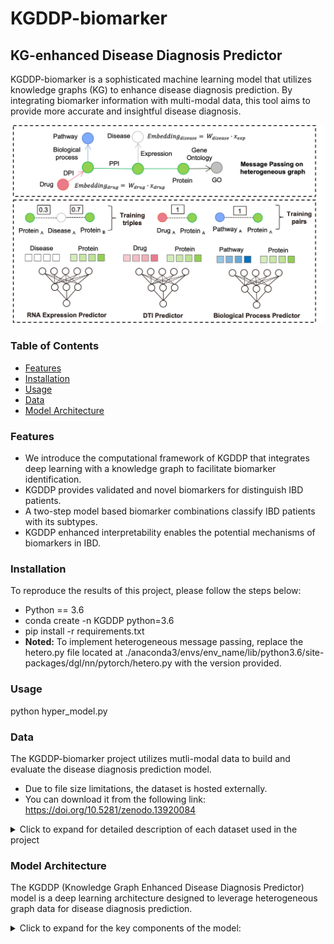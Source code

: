 # KGDDP-biomarker
## KG-enhanced Disease Diagnosis Predictor
KGDDP-biomarker is a sophisticated machine learning model that utilizes knowledge graphs (KG) to enhance disease diagnosis prediction. By integrating biomarker information with multi-modal data, this tool aims to provide more accurate and insightful disease diagnosis.

![Model Architecture](./model.png)

### Table of Contents
- [Features](#features)
- [Installation](#installation)
- [Usage](#usage)
- [Data](#data)
- [Model Architecture](#model-architecture)

### Features
- We introduce the computational framework of KGDDP that integrates deep learning with a knowledge graph to facilitate biomarker identification.
- KGDDP provides validated and novel biomarkers for distinguish IBD patients.
- A two-step model based biomarker combinations classify IBD patients with its subtypes.
- KGDDP enhanced interpretability enables the potential mechanisms of biomarkers in IBD.

### Installation
To reproduce the results of this project, please follow the steps below:
- Python == 3.6
- conda create -n KGDDP python=3.6
- pip install -r requirements.txt
- **Noted:**  To implement heterogeneous message passing, replace the hetero.py file located at ./anaconda3/envs/env_name/lib/python3.6/site-packages/dgl/nn/pytorch/hetero.py with the version provided.

### Usage
python hyper_model.py

### Data
The KGDDP-biomarker project utilizes mutli-modal data to build and evaluate the disease diagnosis prediction model.
- Due to file size limitations, the dataset is hosted externally. 
- You can download it from the following link: https://doi.org/10.5281/zenodo.13920084 
<details>
<summary> Click to expand for detailed description of each dataset used in the project</summary>

1. **Knowledge Graph Data** (`kg`):
   - **File**: `kg_del_selfloop.csv`
   - **Description**: This dataset contains the knowledge graph data that represents relationships between biological entities, including drugs, proteins, and diseases. It is crucial for understanding the interconnections and enhancing the predictive capabilities of the model.

2. **Negative Pathway-Protein Relationships** (`pro_path_neg_sp`):
   - **File**: `human_neg_pathpro.csv`
   - **Description**: This dataset provides information about negative relationships between pathways and proteins. It helps to identify potential non-relevant or inhibitory connections that may impact disease diagnosis.

3. **Negative Disease-Protein Interactions** (`dpi_neg`):
   - **File**: `neg_dpi_df_t10.csv`
   - **Description**: This dataset includes negative interactions between diseases and proteins, which assists in refining the model by removing misleading associations that do not contribute positively to predictions.

4. **Feature Profiles** (`fp_df`):
   - **File**: `bdki_db_gdsc_fp.csv`
   - **Description**: This dataset contains feature profiles of various samples, which are used to train the model. It includes a variety of biomarker data that is essential for accurate disease prediction.

5. **Expression Triples** (`exp_triples`):
   - **File**: `exp_triples.csv`
   - **Description**: This dataset consists of expression triples representing relationships between genes and their expression levels. It is crucial for capturing the expression profiles of samples and understanding their role in disease pathology.

6. **Expression Graph Triples** (`exp_triples_graph`):
   - **File**: `exp_graph_triples.csv`
   - **Description**: This dataset contains graph triples that depict relationships within the expression data. It is used to construct a graph representation of the data, which is essential for graph-based analysis techniques.

7. **Expression Input Data** (`exp_input`):
   - **File**: `se_exp_input.csv`
   - **Description**: This dataset serves as the input for the expression data model, containing necessary information to perform predictions based on gene expression levels.

8. **Sample Information** (`dls`):
   - **File**: `sample_info.csv`
   - **Description**: This dataset includes sample information, including diagnosis details. It is used to filter out samples without diagnosis data and plays a critical role in training and validating the model.
</details>

### Model Architecture
The KGDDP (Knowledge Graph Enhanced Disease Diagnosis Predictor) model is a deep learning architecture designed to leverage heterogeneous graph data for disease diagnosis prediction.
<details> The model integrates various types of biological interactions using graph neural networks. 
<summary> Click to expand for the key components of the model:</summary>

1. **Input Features**:
   - **`in_feats`**: Input feature size, representing the dimensionality of the feature vectors for the nodes in the graph.
   - **`hid_feats`**: Hidden feature size, representing the dimensionality of the hidden layers in the model.
   - **`pid_fea_sc`**, **`drug_fea`**: Preprocessed feature embeddings for proteins and drugs, respectively.
   - **`pro_entity_df`**, **`pathway_entity_df`**, **`go_entity_df`**: DataFrames containing entities related to proteins, pathways, and Gene Ontology (GO) terms.

2. **Graph Convolution Layers**:
   - **`HeteroGraphConv`**: This layer performs message passing for heterogeneous graphs. It utilizes multiple types of convolutional layers:
     - **`SAGEConv`**: Used for the relationships among proteins, pathways, and diseases, aggregating features from neighbor nodes to produce new representations.
     - **`GraphConv`**: Specifically applied for the pathway-protein interactions, allowing for normalization and weighted updates of features.

3. **Embedding Layers**:
   - **`nn.Embedding`**: Used to create learnable embeddings for the protein, pathway, and GO entities. This allows the model to learn representations for these entities that capture their relationships within the knowledge graph.

4. **Linear Layers**:
   - **`W_in_drug`** and **`W_in_pid`**: Linear transformation layers that project the drug and protein input features into the input feature space for further processing.
   - **`mlp_decoder`**: A multi-layer perceptron that takes concatenated features of head and tail nodes and outputs a score representing the likelihood of interaction.

5. **Classifier Layers**:
   - **`classifier_d`**: A sequential neural network that classifies the relationships into three categories based on the input features. It consists of a linear layer followed by a ReLU activation and another linear layer.

6. **Forward Pass**:
   The `forward` method of the `KGDDP` model implements the computation for the prediction process:
   - Node features are initialized from embeddings and input features.
   - The first graph convolution layer (`conv1`) processes the input graph `g` with the initial node features.
   - The second graph convolution layer (`conv2`) refines the features based on the updated node representations.
   - Scores for interactions are calculated using the `mlp_decoder` by concatenating head and tail features for both positive and negative predictions.
   - The model outputs differences in scores for head-tail pairs, providing a measure of how likely they are to be linked.
</details>
